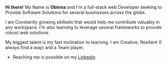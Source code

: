 **Hi there!** My Name is **Obinna** and I'm a full-stack web Developer seeking to Provide Software Solutions for several businesses across the globe.

I am Constantly growing skillsets that would help me contribute valuably in any workspace. I’m also learning to leverage several frameworks to provide robust web solutions.

My biggest talent is my fast inclination to learning. I am Creative, Resilient (I always find a way) and a Team player.
- Reaching me is possible on my [Linkedin](https://www.linkedin.com/in/obinna-okoro/)


